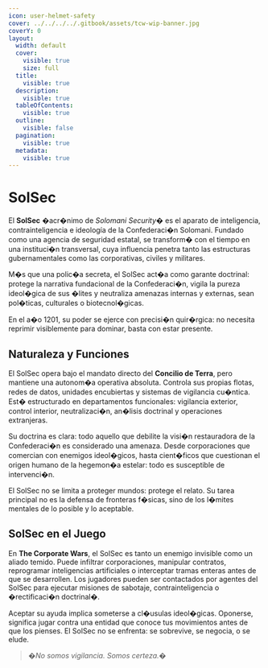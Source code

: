 ```yaml
---
icon: user-helmet-safety
cover: ../../../../.gitbook/assets/tcw-wip-banner.jpg
coverY: 0
layout:
  width: default
  cover:
    visible: true
    size: full
  title:
    visible: true
  description:
    visible: true
  tableOfContents:
    visible: true
  outline:
    visible: false
  pagination:
    visible: true
  metadata:
    visible: true
---
```


# SolSec

El **SolSec** �acr�nimo de _Solomani Security_� es el aparato de inteligencia, contrainteligencia e ideología de la Confederaci�n Solomani. Fundado como una agencia de seguridad estatal, se transform� con el tiempo en una instituci�n transversal, cuya influencia penetra tanto las estructuras gubernamentales como las corporativas, civiles y militares.

M�s que una polic�a secreta, el SolSec act�a como garante doctrinal: protege la narrativa fundacional de la Confederaci�n, vigila la pureza ideol�gica de sus �lites y neutraliza amenazas internas y externas, sean pol�ticas, culturales o biotecnol�gicas.

En el a�o 1201, su poder se ejerce con precisi�n quir�rgica: no necesita reprimir visiblemente para dominar, basta con estar presente.

## Naturaleza y Funciones

El SolSec opera bajo el mandato directo del **Concilio de Terra**, pero mantiene una autonom�a operativa absoluta. Controla sus propias flotas, redes de datos, unidades encubiertas y sistemas de vigilancia cu�ntica. Est� estructurado en departamentos funcionales: vigilancia exterior, control interior, neutralizaci�n, an�lisis doctrinal y operaciones extranjeras.

Su doctrina es clara: todo aquello que debilite la visi�n restauradora de la Confederaci�n es considerado una amenaza. Desde corporaciones que comercian con enemigos ideol�gicos, hasta cient�ficos que cuestionan el origen humano de la hegemon�a estelar: todo es susceptible de intervenci�n.

El SolSec no se limita a proteger mundos: protege el relato. Su tarea principal no es la defensa de fronteras f�sicas, sino de los l�mites mentales de lo posible y lo aceptable.

## SolSec en el Juego

En **The Corporate Wars**, el SolSec es tanto un enemigo invisible como un aliado temido. Puede infiltrar corporaciones, manipular contratos, reprogramar inteligencias artificiales o interceptar tramas enteras antes de que se desarrollen. Los jugadores pueden ser contactados por agentes del SolSec para ejecutar misiones de sabotaje, contrainteligencia o �rectificaci�n doctrinal�.

Aceptar su ayuda implica someterse a cl�usulas ideol�gicas. Oponerse, significa jugar contra una entidad que conoce tus movimientos antes de que los pienses. El SolSec no se enfrenta: se sobrevive, se negocia, o se elude.

> _�No somos vigilancia. Somos certeza.�_

